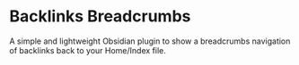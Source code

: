 # Backlinks Breadcrumbs

 A simple and lightweight Obsidian plugin to show a breadcrumbs navigation of backlinks back to your Home/Index file.

 